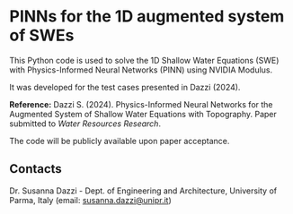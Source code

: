 # PINNs for the 1D augmented system of SWEs

This Python code is used to solve the 1D Shallow Water Equations (SWE) with Physics-Informed Neural Networks (PINN) using NVIDIA Modulus.

It was developed for the test cases presented in Dazzi (2024).

**Reference:** Dazzi S. (2024). Physics-Informed Neural Networks for the Augmented System of Shallow Water Equations with Topography. Paper submitted to *Water Resources Research*.

The code will be publicly available upon paper acceptance. 



## Contacts

Dr. Susanna Dazzi - Dept. of Engineering and Architecture, University of Parma, Italy (email: susanna.dazzi@unipr.it)
